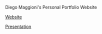 Diego Maggioni's Personal Portfolio Website

[Website](https://diegom-95.github.io/Portfolio/)

[Presentation](https://drive.google.com/file/d/1pr4pSg9BVvuz5lDFxDmRyw06Df_D8xVf/view?usp=drive_link) 